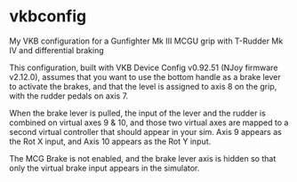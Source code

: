 # vkbconfig
My VKB configuration for a Gunfighter Mk III MCGU grip with T-Rudder Mk IV and differential braking

This configuration, built with VKB Device Config v0.92.51 (NJoy firmware v2.12.0), assumes that you want to use the bottom handle as a brake lever to activate the brakes, and that the level is assigned to axis 8 on the grip, with the rudder pedals on axis 7.

When the brake lever is pulled, the input of the lever and the rudder is combined on virtual axes 9 & 10, and those two virtual axes are mapped to a second virtual controller that should appear in your sim. Axis 9 appears as the Rot X input, and Axis 10 appears as the Rot Y input.

The MCG Brake is not enabled, and the brake lever axis is hidden so that only the virtual brake input appears in the simulator.
